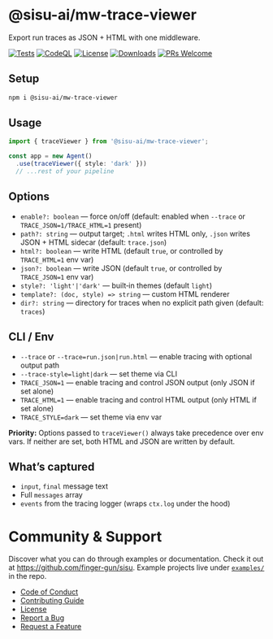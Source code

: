# @sisu-ai/mw-trace-viewer

Export run traces as JSON + HTML with one middleware.

[![Tests](https://github.com/finger-gun/sisu/actions/workflows/tests.yml/badge.svg?branch=main)](https://github.com/finger-gun/sisu/actions/workflows/tests.yml)
[![CodeQL](https://github.com/finger-gun/sisu/actions/workflows/github-code-scanning/codeql/badge.svg)](https://github.com/finger-gun/sisu/actions/workflows/github-code-scanning/codeql)
[![License](https://img.shields.io/badge/license-Apache--2.0-blue)](https://github.com/finger-gun/sisu/blob/main/LICENSE)
[![Downloads](https://img.shields.io/npm/dm/%40sisu-ai%2Fmw-trace-viewer)](https://www.npmjs.com/package/@sisu-ai/mw-trace-viewer)
[![PRs Welcome](https://img.shields.io/badge/PRs-welcome-brightgreen.svg)](https://github.com/finger-gun/sisu/blob/main/CONTRIBUTING.md)

## Setup
```bash
npm i @sisu-ai/mw-trace-viewer
```

## Usage
```ts
import { traceViewer } from '@sisu-ai/mw-trace-viewer';

const app = new Agent()
  .use(traceViewer({ style: 'dark' }))
  // ...rest of your pipeline
```

## Options
- `enable?: boolean` — force on/off (default: enabled when `--trace` or `TRACE_JSON=1/TRACE_HTML=1` present)
- `path?: string` — output target; `.html` writes HTML only, `.json` writes JSON + HTML sidecar (default: `trace.json`)
- `html?: boolean` — write HTML (default `true`, or controlled by `TRACE_HTML=1` env var)
- `json?: boolean` — write JSON (default `true`, or controlled by `TRACE_JSON=1` env var)
- `style?: 'light'|'dark'` — built‑in themes (default `light`)
- `template?: (doc, style) => string` — custom HTML renderer
- `dir?: string` — directory for traces when no explicit path given (default: `traces`)

## CLI / Env
- `--trace` or `--trace=run.json|run.html` — enable tracing with optional output path
- `--trace-style=light|dark` — set theme via CLI
- `TRACE_JSON=1` — enable tracing and control JSON output (only JSON if set alone)
- `TRACE_HTML=1` — enable tracing and control HTML output (only HTML if set alone)
- `TRACE_STYLE=dark` — set theme via env var

**Priority:** Options passed to `traceViewer()` always take precedence over env vars. If neither are set, both HTML and JSON are written by default.

## What’s captured
- `input`, `final` message text
- Full `messages` array
- `events` from the tracing logger (wraps `ctx.log` under the hood)
 
# Community & Support

Discover what you can do through examples or documentation. Check it out at https://github.com/finger-gun/sisu. Example projects live under [`examples/`](https://github.com/finger-gun/sisu/tree/main/examples) in the repo.


- [Code of Conduct](https://github.com/finger-gun/sisu/blob/main/CODE_OF_CONDUCT.md)
- [Contributing Guide](https://github.com/finger-gun/sisu/blob/main/CONTRIBUTING.md)
- [License](https://github.com/finger-gun/sisu/blob/main/LICENSE)
- [Report a Bug](https://github.com/finger-gun/sisu/issues/new?template=bug_report.md)
- [Request a Feature](https://github.com/finger-gun/sisu/issues/new?template=feature_request.md)
